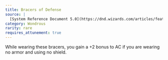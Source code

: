 ```yaml
---
title: Bracers of Defense
source: |
  [System Reference Document 5.0](https://dnd.wizards.com/articles/features/systems-reference-document-srd)
category: Wondrous
rarity: rare
requires_attunement: true
---
```


While wearing these bracers, you gain a +2 bonus to AC if you are wearing no armor and using no shield.
